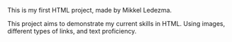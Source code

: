 This is my first HTML project, made by Mikkel Ledezma. 

This project aims to demonstrate my current skills in HTML.
Using images, different types of links, and text proficiency.